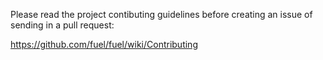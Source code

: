 Please read the project contibuting guidelines before creating an issue of sending in a pull request:

https://github.com/fuel/fuel/wiki/Contributing
